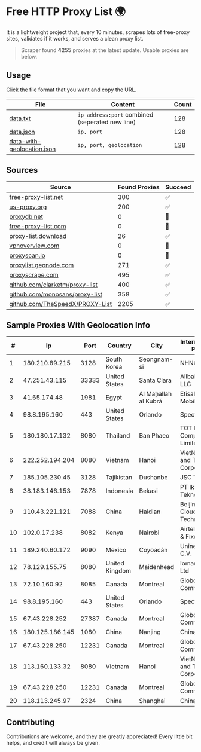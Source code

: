 
# Free HTTP Proxy List 🌍

It is a lightweight project that, every 10 minutes, scrapes lots of free-proxy sites, validates if it works, and serves a clean proxy list.


> Scraper found **4255** proxies at the latest update. Usable proxies are below.

## Usage

Click the file format that you want and copy the URL.


|File|Content|Count|
|----|-------|-----|
|[data.txt](https://raw.githubusercontent.com/themiralay/Proxy-List-World/master/data.txt)|`ip_address:port` combined (seperated new line)|128|
|[data.json](https://raw.githubusercontent.com/themiralay/Proxy-List-World/master/data.json)|`ip, port`|128|
|[data-with-geolocation.json](https://raw.githubusercontent.com/themiralay/Proxy-List-World/master/data-with-geolocation.json)|`ip, port, geolocation`|128|

## Sources

|Source|Found Proxies|Succeed|
|------|-------------|-------|
|[free-proxy-list.net](https://free-proxy-list.net)|300|✅|
|[us-proxy.org](https://www.us-proxy.org)|200|✅|
|[proxydb.net](http://proxydb.net)|0|🚫|
|[free-proxy-list.com](https://free-proxy-list.com/?page=&port=&type%5B%5D=http&type%5B%5D=https&up_time=0&search=Search)|0|🚫|
|[proxy-list.download](https://www.proxy-list.download/HTTP)|26|✅|
|[vpnoverview.com](https://vpnoverview.com/privacy/anonymous-browsing/free-proxy-servers)|0|🚫|
|[proxyscan.io](https://www.proxyscan.io)|0|🚫|
|[proxylist.geonode.com](https://proxylist.geonode.com/api/proxy-list?limit=300&page=1&sort_by=lastChecked&sort_type=desc&protocols=http,https)|271|✅|
|[proxyscrape.com](https://api.proxyscrape.com/v2/?request=displayproxies&protocol=http&timeout=10000&country=all&ssl=all&anonymity=all)|495|✅|
|[github.com/clarketm/proxy-list](https://raw.githubusercontent.com/clarketm/proxy-list/master/proxy-list-raw.txt)|400|✅|
|[github.com/monosans/proxy-list](https://raw.githubusercontent.com/monosans/proxy-list/main/proxies/http.txt)|358|✅|
|[github.com/TheSpeedX/PROXY-List](https://raw.githubusercontent.com/TheSpeedX/PROXY-List/master/http.txt)|2205|✅|


## Sample Proxies With Geolocation Info

|#|Ip|Port|Country|City|Internet Service Provider|
|-|--|----|-------|----|-------------------------|
|1|180.210.89.215|3128|South Korea|Seongnam-si|NHNCLOUD|
|2|47.251.43.115|33333|United States|Santa Clara|Alibaba Cloud LLC|
|3|41.65.174.48|1981|Egypt|Al Maḩallah al Kubrá|Etisalat Misr Mobile BB|
|4|98.8.195.160|443|United States|Orlando|Spectrum|
|5|180.180.17.132|8080|Thailand|Ban Phaeo|TOT Public Company Limited|
|6|222.252.194.204|8080|Vietnam|Hanoi|VietNam Post and Telecom Corporation|
|7|185.105.230.45|3128|Tajikistan|Dushanbe|JSC TT Mobile|
|8|38.183.146.153|7878|Indonesia|Bekasi|PT Ikhlas Cipta Teknologi|
|9|110.43.221.121|7088|China|Haidian|Beijing Kingsoft Cloud Internet Technology Co|
|10|102.0.17.238|8082|Kenya|Nairobi|Airtel KE Mobile & Fixed Internet|
|11|189.240.60.172|9090|Mexico|Coyoacán|Uninet S.A. de C.V.|
|12|78.129.155.75|8080|United Kingdom|Maidenhead|Iomart Hosting Ltd|
|13|72.10.160.92|8085|Canada|Montreal|GloboTech Communications|
|14|98.8.195.160|443|United States|Orlando|Spectrum|
|15|67.43.228.252|27387|Canada|Montreal|GloboTech Communications|
|16|180.125.186.145|1080|China|Nanjing|Chinanet|
|17|67.43.228.250|12231|Canada|Montreal|GloboTech Communications|
|18|113.160.133.32|8080|Vietnam|Hanoi|VietNam Post and Telecom Corporation|
|19|67.43.228.250|12231|Canada|Montreal|GloboTech Communications|
|20|118.113.245.97|2324|China|Shanghai|Chinanet|



## Contributing

Contributions are welcome, and they are greatly appreciated! Every
little bit helps, and credit will always be given.

